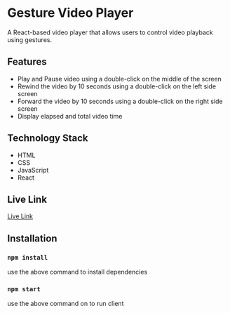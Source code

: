 # Gesture Video Player

A React-based video player that allows users to control video playback using gestures.

## Features

- Play and Pause video using a double-click on the middle of the screen
- Rewind the video by 10 seconds using a double-click on the left side screen
- Forward the video by 10 seconds using a double-click on the right side screen
- Display elapsed and total video time

## Technology Stack

- HTML
- CSS
- JavaScript
- React

## Live Link
[Live Link](https://yourusername.github.io/gesture-video-player/)

## Installation
### `npm install`
use the above command to install dependencies
### `npm start`
use the above command on to run client

